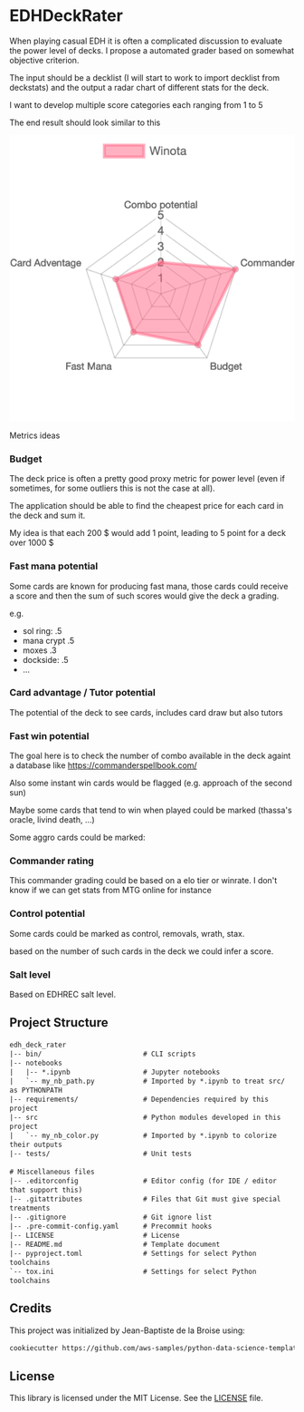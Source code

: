 # EDHDeckRater

When playing casual EDH it is often a complicated discussion to evaluate the power level of decks. I propose a automated grader based on somewhat objective criterion.

The input should be a decklist (I will start to work to import decklist from deckstats) and the output a radar chart of different stats for the deck.

I want to develop multiple score categories each ranging from 1 to 5

The end result should look similar to this

![example_chart](./figures/example_chart.png)

Metrics ideas

### Budget

The deck price is often a pretty good proxy metric for power level (even if sometimes, for some outliers this is not the case at all).

The application should be able to find the cheapest price for each card in the deck and sum it.

My idea is that each 200 \$ would add 1 point, leading to 5 point for a deck over 1000 \$

### Fast mana potential

Some cards are known for producing fast mana, those cards could receive a score and then the sum of such scores would give the deck a grading.

e.g.

* sol ring: .5
* mana crypt .5
* moxes .3
* dockside: .5
* ...

### Card advantage / Tutor potential

The potential of the deck to see cards, includes card draw but also tutors

### Fast win potential

The goal here is to check the number of combo available in the deck againt a database like https://commanderspellbook.com/

Also some instant win cards would be flagged (e.g. approach of the second sun)

Maybe some cards that tend to win when played could be marked (thassa's oracle, livind death, ...)

Some aggro cards could be marked:

### Commander rating

This commander grading could be based on a elo tier or winrate. I don't know if we can get stats from MTG online for instance

### Control potential

Some cards could be marked as control, removals, wrath, stax.

based on the number of such cards in the deck we could infer a score.

### Salt level

Based on EDHREC salt level.

## Project Structure

```text
edh_deck_rater
|-- bin/                         # CLI scripts
|-- notebooks
|   |-- *.ipynb                  # Jupyter notebooks
|   `-- my_nb_path.py            # Imported by *.ipynb to treat src/ as PYTHONPATH
|-- requirements/                # Dependencies required by this project
|-- src                          # Python modules developed in this project
|   `-- my_nb_color.py           # Imported by *.ipynb to colorize their outputs
|-- tests/                       # Unit tests

# Miscellaneous files
|-- .editorconfig                # Editor config (for IDE / editor that support this)
|-- .gitattributes               # Files that Git must give special treatments
|-- .gitignore                   # Git ignore list
|-- .pre-commit-config.yaml      # Precommit hooks
|-- LICENSE                      # License
|-- README.md                    # Template document
|-- pyproject.toml               # Settings for select Python toolchains
`-- tox.ini                      # Settings for select Python toolchains
```

## Credits

This project was initialized by Jean-Baptiste de la Broise using:

```bash
cookiecutter https://github.com/aws-samples/python-data-science-template
```

## License

This library is licensed under the MIT License. See the [LICENSE](LICENSE) file.

